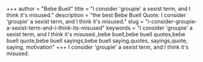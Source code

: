 +++
author = "Bebe Buell"
title = "I consider 'groupie' a sexist term, and I think it's misused."
description = "the best Bebe Buell Quote: I consider 'groupie' a sexist term, and I think it's misused."
slug = "i-consider-groupie-a-sexist-term-and-i-think-its-misused"
keywords = "I consider 'groupie' a sexist term, and I think it's misused.,bebe buell,bebe buell quotes,bebe buell quote,bebe buell sayings,bebe buell saying,quotes, sayings,quote, saying, motivation"
+++
I consider 'groupie' a sexist term, and I think it's misused.
